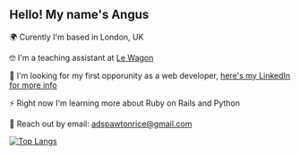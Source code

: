 ## Hello! My name's Angus

🌍 Curently I'm based in London, UK 

🤓 I'm a teaching assistant at [Le Wagon](https://github.com/lewagon)

👋 I'm looking for my first opporunity as a web developer, [here's my LinkedIn for more info](https://www.linkedin.com/in/angus-spawton-rice-7866762b/)

⚡ Right now I'm learning more about Ruby on Rails and Python

📨 Reach out by email: adspawtonrice@gmail.com

[![Top Langs](https://github-readme-stats.vercel.app/api/top-langs/?username=AngusDSR&theme=tokyonight)](https://github.com/anuraghazra/github-readme-stats)
